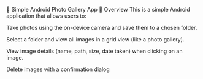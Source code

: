 📸 Simple Android Photo Gallery App
📖 Overview
This is a simple Android application that allows users to:

Take photos using the on-device camera and save them to a chosen folder.

Select a folder and view all images in a grid view (like a photo gallery).

View image details (name, path, size, date taken) when clicking on an image.

Delete images with a confirmation dialog
